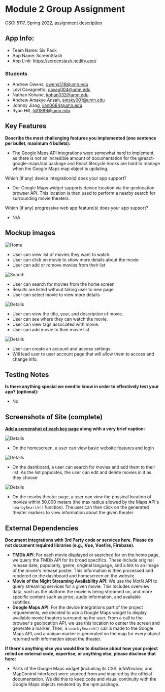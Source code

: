 # Module 2 Group Assignment

CSCI 5117, Spring 2022, [assignment description](https://canvas.umn.edu/courses/355584/pages/project-2)

## App Info:

* Team Name: Six Pack
* App Name: ScreenStash
* App Link: https://screenstash.netlify.app/

### Students

* Andrew Owens, owens518@umn.edu
* Levi Cavagnetto, cavag004@umn.edu
* Nathan Kohane, kohan032@umn.edu
* Andrew Amakye Ansah, amaky001@umn.edu
* Johnny Jiang, jian0684@umn.edu
* Ryan Hill, hill1886@umn.edu

## Key Features

**Describe the most challenging features you implemented
(one sentence per bullet, maximum 4 bullets):**

* The Google Maps API integrations were somewhat hard to implement, as there is not an incredible amount of documentation for the @react-google-maps/api package and React lifecycle hooks are hard to manage when the Google Maps map object is updating.

Which (if any) device integration(s) does your app support?

* Our Google Maps widget supports device location via the geolocation browser API. This location is then used to perform a nearby search for surrounding movie theaters.

Which (if any) progressive web app feature(s) does your app support?

* N/A



## Mockup images

![](pics/movies.png?raw=true "Home")
* User can view list of movies they want to watch.
* User can click on movie to show more details about the movie
* User can add or remove movies from their list

![](pics/movie_search.png?raw=true "Search")
* User can search for movies from the home screen
* Results are listed without taking user to new page
* User can select movie to view more details

![](pics/movie_details.png?raw=true "Details")
* User can view the title, year, and description of movie.
* User can see where they can watch the movie.
* User can view tags associated with movie.
* User can add movie to their movie list.

![](pics/login.png?raw=true "Details")
* User can create an account and access settings.
* Will lead user to user account page that will allow them to access and change info.

## Testing Notes

**Is there anything special we need to know in order to effectively test your app? (optional):**

* No



## Screenshots of Site (complete)

**[Add a screenshot of each key page](https://stackoverflow.com/questions/10189356/how-to-add-screenshot-to-readmes-in-github-repository)
along with a very brief caption:**

![](pics/homeScreen.png?raw=true "Details")
* On the homescreen, a user can view basic website features and login


![](pics/dashboard.png?raw=true "Details")
* On the dashboard, a user can search for movies and add them to their list. As the list populates, the user can edit and delete movies in it as they choose


![](pics/gmaps.png?raw=true "Details")
* On the nearby theater page, a user can view the physical location of movies within 50,000 meters (the max radius allowed by the Maps API's `nearbySearch()` function). The user can then click on the generated theater markers to view information about the given theater



## External Dependencies

**Document integrations with 3rd Party code or services here.
Please do not document required libraries (e.g., Vue, Vuefire, Firebase).**

* **TMDb API**: For each movie displayed or searched for on the home page, we query the TMDb API for its broad specifics. These include original release date, popularity, genre, original language, and a link to an image of the movie's release poster. This information is then processed and rendered on the dashboard and homescreen on the website.
* **Movie of the Night Streaming Availability API**: We use the MotN API to query streaming services for a given movie. This includes overview data, such as the platform the movie is being streamed on, and more specific content such as price, audio information, and available subtitles.
* **Google Maps API**: For the device integrations part of the project requirements, we decided to use a Google Maps widget to display available movie theaters surrounding the user. From a call to the browser's geolocation API, we use this location to center the screen and generate a marker. Then, a `nearbySearch()` call is made to the Google Maps API, and a unique marker is generated on the map for every object returned with information about the theater.

**If there's anything else you would like to disclose about how your project
relied on external code, expertise, or anything else, please disclose that
here:**
* Parts of the Google Maps widget (including its CSS, infoWindow, and MapControl interface) were sourced from and inspired by the official documentation. We did this to keep code and visual continuity with the Google Maps objects rendered by the npm package.
